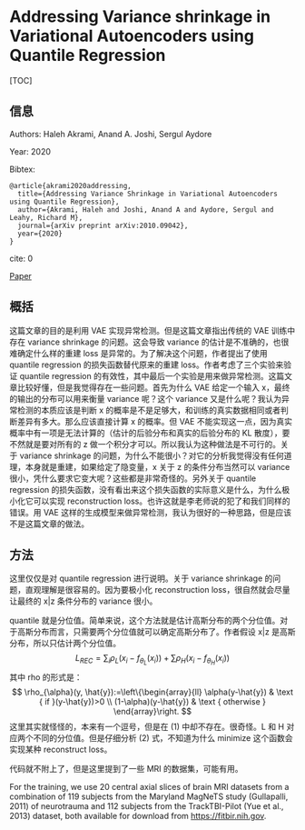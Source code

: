 # Addressing Variance shrinkage in Variational Autoencoders using Quantile Regression

[TOC]

## 信息

Authors: Haleh Akrami, Anand A. Joshi, Sergul Aydore

Year: 2020

Bibtex:

```
@article{akrami2020addressing,
  title={Addressing Variance Shrinkage in Variational Autoencoders using Quantile Regression},
  author={Akrami, Haleh and Joshi, Anand A and Aydore, Sergul and Leahy, Richard M},
  journal={arXiv preprint arXiv:2010.09042},
  year={2020}
}
```

cite: 0

[Paper](file:///Users/xieyutong/Documents/Research/PaperReading/Papers/addressing-variance-shrinkage-in-variational-autoencoders-using-quantile-regression.pdf)



## 概括

这篇文章的目的是利用 VAE 实现异常检测。但是这篇文章指出传统的 VAE 训练中存在 variance shrinkage 的问题。这会导致 variance 的估计是不准确的，也很难确定什么样的重建 loss 是异常的。为了解决这个问题，作者提出了使用 quantile regression 的损失函数替代原来的重建 loss。作者考虑了三个实验来验证 quantile regression 的有效性，其中最后一个实验是用来做异常检测。这篇文章比较好懂，但是我觉得存在一些问题。首先为什么 VAE 给定一个输入 x，最终的输出的分布可以用来衡量 variance 呢？这个 variance 又是什么呢？我认为异常检测的本质应该是判断 x 的概率是不是足够大，和训练的真实数据相同或者判断差异有多大。那么应该直接计算 x 的概率。但 VAE 不能实现这一点，因为真实概率中有一项是无法计算的（估计的后验分布和真实的后验分布的 KL 散度），要不然就是要对所有的 z 做一个积分才可以。所以我认为这种做法是不可行的。关于 variance shrinkage 的问题，为什么不能很小？对它的分析我觉得没有任何道理，本身就是重建，如果给定了隐变量，x 关于 z 的条件分布当然可以 variance 很小，凭什么要求它变大呢？这些都是非常奇怪的。另外关于 quantile regression 的损失函数，没有看出来这个损失函数的实际意义是什么，为什么极小化它可以实现 reconstruction loss。也许这就是李老师说的犯了和我们同样的错误。用 VAE 这样的生成模型来做异常检测，我认为很好的一种思路，但是应该不是这篇文章的做法。



## 方法

这里仅仅是对 quantile regression 进行说明。关于 variance shrinkage 的问题，直观理解是很容易的。因为要极小化 reconstruction loss，很自然就会尽量让最终的 x|z 条件分布的 variance 很小。

quantile 就是分位值。简单来说，这个方法就是估计高斯分布的两个分位值。对于高斯分布而言，只需要两个分位值就可以确定高斯分布了。作者假设 x|z 是高斯分布，所以只估计两个分位值。
$$
L_{R E C}=\sum_{i} \rho_{L}\left(x_{i}-f_{\theta_{L}}\left(x_{i}\right)\right)+\sum \rho_{H}\left(x_{i}-f_{\theta_{H}}\left(x_{i}\right)\right)
$$
其中 rho 的形式是：
$$
\rho_{\alpha}(y, \hat{y}):=\left\{\begin{array}{ll}
\alpha(y-\hat{y}) & \text { if }(y-\hat{y})>0 \\
(1-\alpha)(y-\hat{y}) & \text { otherwise }
\end{array}\right.
$$
这里其实就怪怪的，本来有一个逗号，但是在 (1) 中却不存在。很奇怪。L 和 H 对应两个不同的分位值。但是仔细分析 (2) 式，不知道为什么 minimize 这个函数会实现某种 reconstruct loss。

代码就不附上了，但是这里提到了一些 MRI 的数据集，可能有用。

For the training, we use 20 central axial slices of brain MRI datasets from a combination of 119 subjects from the Maryland MagNeTS study (Gullapalli, 2011) of neurotrauma and 112 subjects from the TrackTBI-Pilot (Yue et al., 2013) dataset, both available for download from https://fitbir.nih.gov.